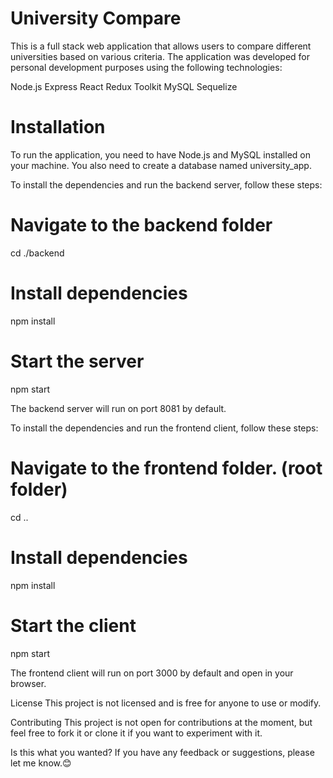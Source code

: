 # University Compare

This is a full stack web application that allows users to compare different universities based on various criteria. The application was developed for personal development purposes using the following technologies:

Node.js
Express
React
Redux Toolkit
MySQL
Sequelize

# Installation

To run the application, you need to have Node.js and MySQL installed on your machine. You also need to create a database named university_app.

To install the dependencies and run the backend server, follow these steps:

# Navigate to the backend folder

cd ./backend

# Install dependencies

npm install

# Start the server

npm start

The backend server will run on port 8081 by default.

To install the dependencies and run the frontend client, follow these steps:

# Navigate to the frontend folder. (root folder)

cd ..

# Install dependencies

npm install

# Start the client

npm start

The frontend client will run on port 3000 by default and open in your browser.

License
This project is not licensed and is free for anyone to use or modify.

Contributing
This project is not open for contributions at the moment, but feel free to fork it or clone it if you want to experiment with it.

Is this what you wanted? If you have any feedback or suggestions, please let me know.😊
